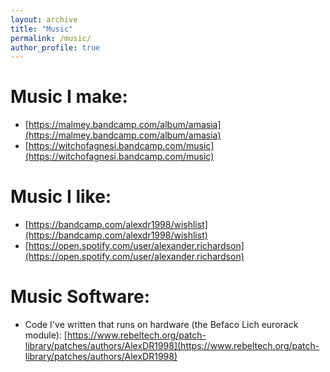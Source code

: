 ```yaml
---
layout: archive
title: "Music"
permalink: /music/
author_profile: true
---
```


# Music I make:

 * [https://malmey.bandcamp.com/album/amasia](https://malmey.bandcamp.com/album/amasia)
 * [https://witchofagnesi.bandcamp.com/music](https://witchofagnesi.bandcamp.com/music)
 
# Music I like:
 * [https://bandcamp.com/alexdr1998/wishlist](https://bandcamp.com/alexdr1998/wishlist)
 * [https://open.spotify.com/user/alexander.richardson](https://open.spotify.com/user/alexander.richardson)

# Music Software:
 * Code I've written that runs on hardware (the Befaco Lich eurorack module): [https://www.rebeltech.org/patch-library/patches/authors/AlexDR1998](https://www.rebeltech.org/patch-library/patches/authors/AlexDR1998)